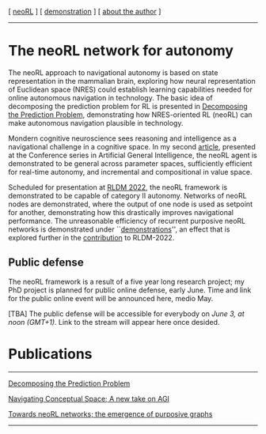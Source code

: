 [ [neoRL](index.md) ]   [ [demonstration](demonstrations.md) ]     [ [about the author](./about_the_author.md) ]

-------------------------------------------------------------------

# The neoRL network for autonomy 

The neoRL approach to navigational autonomy is based on state representation in the mammalian brain, 
exploring how neural representation of Euclidean space (NRES) could establish learning capabilities needed for online autonomous navigation in technology.
The basic idea of decomposing the prediction problem for RL is presented in 
[Decomposing the Prediction Problem](https://ar5iv.org/html/2106.15868), demonstrating how NRES-oriented RL (neoRL) can make autonomous navigation plausible in technology.

Mondern cognitive neuroscience sees reasoning and intelligence as a navigational challenge in a cognitive space.
In my second [article](https://ar5iv.org/abs/2202.09646), presented at the Conference series in Artificial General Intelligence, 
    the neoRL agent is demonstrated to be general across parameter spaces, sufficiently efficient for real-time autonomy, and incremental and compositional in value space.

Scheduled for presentation at [RLDM 2022](https://www.rldm.org), the neoRL framework is demonstrated to be capable of category II autonomy.
Networks of neoRL nodes are demonstrated, where the output of one node is used as setpoint for another, demonstrating how this drastically improves navigational performance.
The unreasonable efficiency of recurrent purposive neoRL networks is demonstrated under ``[demonstrations](demonstrations.md)'',
an effect that is explored further in the [contribution](https://ar5iv.org/abs/2202.12622) to RLDM-2022.

## Public defense
The neoRL framework is a result of a five year long research project; my PhD project is planned for public online defense, early June.
Time and link for the public online event will be announced here, medio May.

[TBA] The public defense will be accessible for everybody on *June 3, at noon (GMT+1)*. Link to the stream will appear here once desided.


# Publications

---------------------------------------

[Decomposing the Prediction Problem](https://ar5iv.org/html/2106.15868)

[Navigating Conceptual Space; A new take on AGI](https://ar5iv.org/abs/2202.09646)

[Towards neoRL networks; the emergence of purposive graphs](https://ar5iv.org/abs/2202.12622)

---------------------------------------



